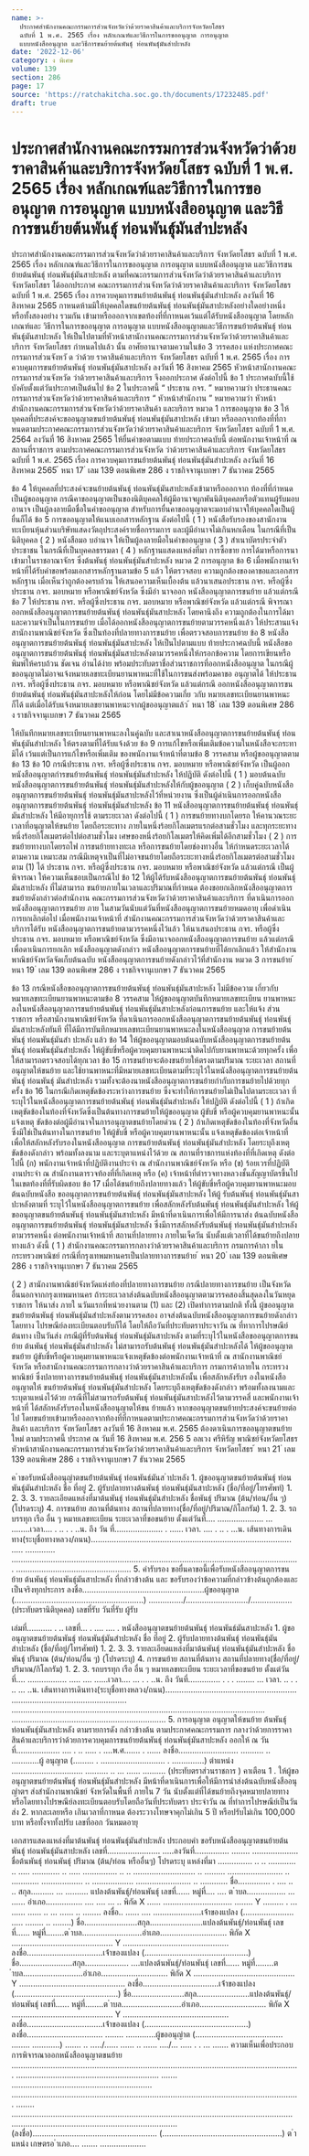 ```yaml
---
name: >-
  ประกาศสำนักงานคณะกรรมการส่วนจังหวัดว่าด้วยราคาสินค้าและบริการจังหวัดยโสธร
  ฉบับที่ 1 พ.ศ. 2565 เรื่อง หลักเกณฑ์และวิธีการในการขออนุญาต การอนุญาต
  แบบหนังสืออนุญาต และวิธีการขนย้ายต้นพันธุ์ ท่อนพันธุ์มันสำปะหลัง
date: '2022-12-06'
category: ง พิเศษ
volume: 139
section: 286
page: 17
source: 'https://ratchakitcha.soc.go.th/documents/17232485.pdf'
draft: true
---
```


# ประกาศสำนักงานคณะกรรมการส่วนจังหวัดว่าด้วยราคาสินค้าและบริการจังหวัดยโสธร ฉบับที่ 1 พ.ศ. 2565 เรื่อง หลักเกณฑ์และวิธีการในการขออนุญาต การอนุญาต แบบหนังสืออนุญาต และวิธีการขนย้ายต้นพันธุ์ ท่อนพันธุ์มันสำปะหลัง

ประกาศสำนักงานคณะกรรมการส่วนจังหวัดว่าด้วยราคาสินค้าและบริการ จังหวัดยโสธร ฉบับที่ 1 พ.ศ. 2565 เรื่อง หลักเกณฑ์และวิธีการในการขออนุญาต การอนุญาต แบบหนังสืออนุญาต และวิธีการขนย้ายต้นพันธุ์ ท่อนพันธุ์มันสาปะหลัง ตามที่คณะกรรมการส่วนจังหวัดว่าด้วยราคาสินค้าและบริการ จังหวัดยโสธร ได้ออกประกาศ คณะกรรมการส่วนจังหวัดว่าด้วยราคาสินค้าและบริการ จังหวัดยโสธร ฉบับที่ 1 พ.ศ. 2565 เรื่อง การควบคุมการขนย้ายต้นพันธุ์ ท่อนพันธุ์มันสำปะหลัง ลงวันที่ 16 สิงหาคม 2565 กาหนดห้ามมิให้บุคคลใดขนย้ายต้นพันธุ์ ท่อนพันธุ์มันสาปะหลังอย่างใดอย่างหนึ่ง หรือทั้งสองอย่าง รวมกัน เข้ามาหรือออกจากเขตท้องที่ที่กาหนดเว้นแต่ได้รับหนังสืออนุญาต โดยหลักเกณฑ์และ วิธีการในการขออนุญาต การอนุญาต แบบหนังสืออนุญาตและวิธีการขนย้ายต้นพันธุ์ ท่อนพันธุ์มันสาปะหลัง ให้เป็นไปตามที่หัวหน้าสานักงานคณะกรรมการส่วนจังหวัดว่าด้วยราคาสินค้าและบริการ จังหวัดยโสธร กำหนดไปแล้ว นั้น อาศัยอานาจตามความในข้อ 3 วรรคสอง แห่งประกาศคณะกรรมการส่วนจังหวั ด ว่าด้วย ราคาสินค้าและบริการ จังหวัดยโสธร ฉบับที่ 1 พ.ศ. 2565 เรื่อง การควบคุมการขนย้ายต้นพันธุ์ ท่อนพันธุ์มันสาปะหลัง ลงวันที่ 16 สิงหาคม 2565 หัวหน้าสานักงานคณะกรรมการส่วนจังหวัด ว่าด้วยราคาสินค้าและบริการ จึงออกประกาศ ดังต่อไปนี้ ข้อ 1 ประกาศฉบับนี้ใช้บังคับตั้งแต่วันประกาศเป็นต้นไป ข้อ 2 ในประกาศนี้ “ ประธาน กจร. ” หมายความว่า ประธานคณะกรรมการส่วนจังหวัดว่าด้วยราคาสินค้าและบริการ “ หัวหน้าสำนักงาน ” หมายความว่า หัวหน้าสำนักงานคณะกรรมการส่วนจังหวัดว่าด้วยราคาสินค้า และบริการ หมวด 1 การขออนุญาต ข้อ 3 ให้บุคคลที่ประสงค์จะขออนุญาตขนย้ายต้นพันธุ์ ท่อนพันธุ์มันสาปะหลัง เข้ามา หรือออกจากท้องที่ที่กาหนดตามประกาศคณะกรรมการส่วนจังหวัดว่าด้วยราคาสินค้าและบริการ จังหวัดยโสธร ฉบับที่ 1 พ.ศ. 2564 ลงวันที่ 16 สิงหาคม 2565 ให้ยื่นคำขอตามแบบ ท้ายประกาศฉบับนี้ ต่อพนักงานเจ้าหน้าที่ ณ สถานที่ราชการ ตามประกาศคณะกรรมการส่วนจังหวัด ว่าด้วยราคาสินค้าและบริการ จังหวัดยโสธร ฉบับที่ 1 พ.ศ. 2565 เรื่อง การควบคุมการขนย้ายต้นพันธุ์ ท่อนพันธุ์มันสำปะหลัง ลงวันที่ 16 สิงหาคม 2565 ้ หนา 17 ่ เลม 139 ตอนพิเศษ 286 ง ราชกิจจานุเบกษา 7 ธันวาคม 2565

ข้อ 4 ให้บุคคลที่ประสงค์จะขนย้ายต้นพันธุ์ ท่อนพันธุ์มันสาปะหลังเข้ามาหรือออกจาก ท้องที่ที่กำหนดเป็นผู้ขออนุญาต กรณีคาขออนุญาตเป็นของนิติบุคคลให้ผู้มีอานาจผูกพันนิติบุคคลหรือตัวแทนผู้รับมอบอานาจ เป็นผู้ลงลายมือชื่อในคำขออนุญาต สำหรับการยื่นคาขออนุญาตจะมอบอำนาจให้บุคคลใดเป็นผู้ยื่นก็ได้ ข้อ 5 การขออนุญาตให้แนบเอกสารหลักฐาน ดังต่อไปนี้ ( 1 ) หนังสือรับรองของสานักงานทะเบียนหุ้นส่วนบริษัทแสดงวัตถุประสงค์รายชื่อกรรมการ และผู้มีอำนาจไม่เกินหกเดือน ในกรณีที่เป็นนิติบุคคล ( 2 ) หนังสือมอ บอำนาจ ให้เป็นผู้ลงลายมือในคำขออนุญาต ( 3 ) สำเนาบัตรประจำตัวประชาชน ในกรณีที่เป็นบุคคลธรรมดา ( 4 ) หลักฐานแสดงแหล่งที่มา การซื้อขาย การได้มาหรือการนาเข้ามาในราชอาณาจักร ซึ่งต้นพันธุ์ ท่อนพันธุ์มันสำปะหลัง หมวด 2 การอนุญาต ข้อ 6 เมื่อพนักงานเจ้าหน้าที่ได้รับคำขอพร้อมเอกสารหลักฐานตามข้อ 5 แล้ว ให้ตรวจสอบ ความถูกต้องของคาขอและเอกสารหลักฐาน เมื่อเห็นว่าถูกต้องครบถ้วน ให้เสนอความเห็นเบื้องต้น แล้วนาเสนอประธาน กจร. หรือผู้ซึ่งประธาน กจร. มอบหมาย หรือพาณิชย์จังหวัด ซึ่งมีอำ นาจออก หนังสืออนุญาตการขนย้าย แล้วแต่กรณี ข้อ 7 ให้ประธาน กจร. หรือผู้ซึ่งประธาน กจร. มอบหมาย หรือพาณิชย์จังหวัด แล้วแต่กรณี พิจารณาออกหนังสืออนุญาตการขนย้ายต้นพันธุ์ ท่อนพันธุ์มันสาปะหลัง โดยคานึงถึง ความถูกต้องในการได้มาและความจำเป็นในการขนย้าย เมื่อได้ออกหนังสืออนุญาตการขนย้ายตามวรรคหนึ่งแล้ว ให้ประสานแจ้งสานักงานพาณิชย์จังหวัด ซึ่งเป็นท้องที่ปลายทางการขนย้าย เพื่อตรวจสอบการขนย้าย ข้อ 8 หนังสืออนุญาตการขนย้ายต้นพันธุ์ ท่อนพันธุ์มันสาปะหลัง ให้เป็นไปตามแบบ ท้ายประกาศฉบับนี้ หนังสือขออนุญาตการขนย้ายต้นพันธุ์ ท่อนพันธุ์มันสาปะหลังตามวรรคหนึ่งให้กรอกข้อความ โดยการเขียนหรือพิมพ์ให้ครบถ้วน ชัดเจน อ่านได้ง่าย พร้อมประทับตราชื่อส่วนราชการที่ออกหนังสืออนุญาต ในกรณีผู้ขออนุญาตไม่อาจแจ้งหมายเลขทะเบียนยานพาหนะที่ใช้ในการขนส่งพร้อมคาขอ อนุญาตได้ ให้ประธาน กจร. หรือผู้ซึ่งประธาน กจร. มอบหมาย หรือพาณิชย์จังหวัด แล้วแต่กรณี ออกหนังสืออนุญาตการขนย้ายต้นพันธุ์ ท่อนพันธุ์มันสาปะหลังให้ก่อน โดยไม่มีข้อความเกี่ย วกับ หมายเลขทะเบียนยานพาหนะก็ได้ แต่เมื่อได้รับแจ้งหมายเลขยานพาหนะจากผู้ขออนุญาตแล้ว ้ หนา 18 ่ เลม 139 ตอนพิเศษ 286 ง ราชกิจจานุเบกษา 7 ธันวาคม 2565

ให้บันทึกหมายเลขทะเบียนยานพาหนะลงในคู่ฉบับ และสาเนาหนังสืออนุญาตการขนย้ายต้นพันธุ์ ท่อนพันธุ์มันสำปะหลัง ให้ตรงตามที่ได้รับแจ้งด้วย ข้อ 9 การแก้ไขหรือเพิ่มเติมข้อความในหนังสือจะกระทามิได้ เว้นแต่เป็นการแก้ไขหรือเพิ่มเติม ของพนักงานเจ้าหน้าที่ตามข้อ 8 วรรคสาม หรือผู้ขออนุญาตตามข้อ 13 ข้อ 10 กรณีประธาน กจร. หรือผู้ซึ่งประธาน กจร. มอบหมาย หรือพาณิชย์จังหวัด เป็นผู้ออกหนังสืออนุญาตกำรขนย้ายต้นพันธุ์ ท่อนพันธุ์มันสำปะหลัง ให้ปฏิบัติ ดังต่อไปนี้ ( 1 ) มอบต้นฉบับหนังสืออนุญาตการขนย้ายต้นพันธุ์ ท่อนพันธุ์มันสำปะหลังให้กับผู้ขออนุญาต ( 2 ) เก็บคู่ฉบับหนังสืออนุญาตการขนย้ายต้นพันธุ์ ท่อนพันธุ์มันสาปะหลังไว้ที่หน่วยงาน ซึ่งเป็นผู้ดำเนินการออกหนังสืออนุญาตการขนย้ายต้นพันธุ์ ท่อนพันธุ์มันสำปะหลัง ข้อ 11 หนังสืออนุญาตการขนย้ายต้นพันธุ์ ท่อนพันธุ์มันสำปะหลัง ให้มีอายุการใช้ ตามระยะเวลา ดังต่อไปนี้ ( 1 ) การขนย้ายทางบกโดยรถ ให้คานวณระยะเวลาที่อนุญาตให้ขนย้าย โดยถือระยะทาง ภายในหนึ่งร้อยกิโลเมตรแรกต่อสามชั่วโมง และทุกระยะทางหนึ่งร้อยกิโลเมตรต่อไปต่อสามชั่วโมง เศษของหนึ่งร้อยกิโลเมตรให้คิดเพิ่มได้อีกสามชั่วโมง ( 2 ) การขนย้ายทางบกโดยรถไฟ การขนย้ายทางทะเล หรือการขนย้ายโดยช่องทางอื่น ให้กำหนดระยะเวลาได้ตามความ เหมาะสม กรณีมีเหตุจาเป็นที่ไม่อาจขนย้ายโดยถือระยะทางหนึ่งร้อยกิโลเมตรต่อสามชั่วโมงตาม (1) ได้ ประธาน กจร. หรือผู้ซึ่งประธาน กจร. มอบหมาย หรือพาณิชย์จังหวัด แล้วแต่กรณี เป็นผู้พิจารณา ให้ความเห็นชอบเป็นกรณีไป ข้อ 12 ให้ผู้ได้รับหนังสืออนุญาตการขนย้ายต้นพันธุ์ ท่อนพันธุ์มันสาปะหลัง ที่ไม่สามารถ ขนย้ายภายในเวลาและปริมาณที่กำหนด ต้องขอยกเลิกหนังสืออนุญาตการขนย้ายดังกล่าวต่อสำนักงาน คณะกรรมการส่วนจังหวัดว่าด้วยราคาสินค้าและบริการ ที่ดาเนินการออกหนังสืออนุญาตการขนย้าย ภาย ในสามวันนับแต่วันที่หนังสืออนุญาตการขนย้ายหมดอายุ เพื่อดำเนินการยกเลิกต่อไป เมื่อพนักงานเจ้าหน้าที่ สำนักงานคณะกรรมการส่วนจังหวัดว่าด้วยราคาสินค้าและบริการได้รับ หนังสืออนุญาตการขนย้ายตามวรรคหนึ่งไว้แล้ว ให้นาเสนอประธาน กจร. หรือผู้ซึ่งประธาน กจร. มอบหมาย หรือพาณิชย์จังหวัด ซึ่งมีอานาจออกหนังสืออนุญาตการขนย้าย แล้วแต่กรณี เพื่อดาเนินการยกเลิก หนังสืออนุญาตดังกล่าว หนังสืออนุญาตการขนย้ายที่ได้ยกเลิกแล้ว ให้สำนักงานพาณิชย์จังหวัดจัดเก็บต้นฉบับ หนังสืออนุญาตการขนย้ายดังกล่าวไว้ที่สำนักงาน หมวด 3 การขนย้าย ้ หนา 19 ่ เลม 139 ตอนพิเศษ 286 ง ราชกิจจานุเบกษา 7 ธันวาคม 2565

ข้อ 13 กรณีหนังสือขออนุญาตการขนย้ายต้นพันธุ์ ท่อนพันธุ์มันสาปะหลัง ไม่มีข้อความ เกี่ยวกับหมายเลขทะเบียนยานพาหนะตามข้อ 8 วรรคสาม ให้ผู้ขออนุญาตบันทึกหมายเลขทะเบียน ยานพาหนะลงในหนังสืออนุญาตการขนย้ายต้นพันธุ์ ท่อนพันธุ์มันสาปะหลังก่อนการขนย้าย และให้แจ้ง ส่วนราชการ หรือสานักงานพาณิชย์จังหวัด ที่ดาเนินการออกหนังสืออนุญาตการขนย้ายต้นพันธุ์ ท่อนพันธุ์มันสาปะหลังทันที ที่ได้มีการบันทึกหมายเลขทะเบียนยานพาหนะลงในหนังสืออนุญาต การขนย้ายต้นพันธุ์ ท่อนพันธุ์มันสำ ปะหลัง แล้ว ข้อ 14 ให้ผู้ขออนุญาตมอบต้นฉบับหนังสืออนุญาตการขนย้ายต้นพันธุ์ ท่อนพันธุ์มันสำปะหลัง ให้ผู้ขับขี่หรือผู้ควบคุมยานพาหนะนำติดไปกับยานพาหนะด้วยทุกครั้ง เพื่อให้สามารถตรวจสอบได้ทุกเวลา ข้อ 15 การขนย้ายจะต้องขนย้ายให้ตรงตามปริมาณ ระยะเวลา สถานที่อนุญาตให้ขนย้าย และใช้ยานพาหนะที่มีหมายเลขทะเบียนตามที่ระบุไว้ในหนังสืออนุญาตการขนย้ายต้นพันธุ์ ท่อนพันธุ์ มันสำปะหลัง รวมทั้งจะต้องนาหนังสืออนุญาตการขนย้ายกำกับการขนย้ายไปด้วยทุกครั้ง ข้อ 16 ในกรณีเกิดเหตุขัดข้องระหว่างการขนย้าย ซึ่งจะทำให้การขนย้ายไม่เป็นไปตามระยะเวลา ที่ระบุไว้ในหนังสืออนุญาตการขนย้ายต้นพันธุ์ ท่อนพันธุ์มันสำปะหลัง ให้ปฏิบัติ ดังต่อไปนี้ ( 1 ) ถ้าเกิดเหตุขัดข้องในท้องที่จังหวัดซึ่งเป็นต้นทางการขนย้ายให้ผู้ขออนุญาต ผู้ขับขี่ หรือผู้ควบคุมยานพาหนะนั้นแจ้งเหตุ ขัดข้องต่อผู้มีอำนาจในการอนุญาตขนย้ายโดยด่วน ( 2 ) ถ้าเกิดเหตุขัดข้องในท้องที่จังหวัดอื่นซึ่งมิใช่เป็นต้นทางในการขนย้าย ให้ผู้ขับขี่ หรือผู้ควบคุมยานพาหนะนั้น แจ้งเหตุขัดข้องต่อเจ้าหน้าที่ เพื่อให้สลักหลังรับรองในหนังสืออนุญาต การขนย้ายต้นพันธุ์ ท่อนพันธุ์มันสำปะหลัง โดยระบุถึงเหตุขัดข้องดังกล่าว พร้อมทั้งลงนาม และระบุตาแหน่งไว้ด้วย ณ สถานที่ราชการแห่งท้องที่ที่เกิดเหตุ ดังต่อไปนี้ (ก) พนักงานเจ้าหน้าที่ปฏิบัติงานประจำ ณ สำนักงานพาณิชย์จังหวัด หรือ (ข) ร้อยเวรที่ปฏิบัติงานประจำ ณ สำนักงานตารวจท้องที่ที่เกิดเหตุ หรือ (ค) เจ้าหน้าที่ตำรวจทางหลวงชั้นสัญญาบัตรขึ้นไปในเขตท้องที่ที่รับผิดชอบ ข้อ 17 เมื่อได้ขนย้ายถึงปลายทางแล้ว ให้ผู้ขับขี่หรือผู้ควบคุมยานพาหนะมอบต้นฉบับหนังสือ ขออนุญาตการขนย้ายต้นพันธุ์ ท่อนพันธุ์มันสาปะหลัง ให้ผู้ รับต้นพันธุ์ ท่อนพันธุ์มันสาปะหลังตามที่ ระบุไว้ในหนังสืออนุญาตการขนย้าย เพื่อสลักหลังรับต้นพันธุ์ ท่อนพันธุ์มันสำปะหลัง ให้ผู้ขออนุญาตขนย้ายต้นพันธุ์ ท่อนพันธุ์มันสาปะหลัง มีหน้าที่ดาเนินการเพื่อให้มีการนาส่ง ต้นฉบับหนังสืออนุญาตการขนย้ายต้นพันธุ์ ท่อนพันธุ์มันสาปะหลัง ซึ่งมีการสลักหลังรับต้นพันธุ์ ท่อนพันธุ์มันสำปะหลังตามวรรคหนึ่ง ต่อพนักงานเจ้าหน้าที่ สถานที่ปลายทาง ภายในเจ็ดวัน นับตั้งแต่เวลาที่ได้ขนย้ายถึงปลายทางแล้ว ดังนี้ ( 1 ) สำนักงานคณะกรรมการกลางว่าด้วยราคาสินค้าและบริการ กรมการค้าภา ยใน กระทรวงพาณิชย์ กรณีที่กรุงเทพมหานครเป็นปลายทางการขนย้าย ้ หนา 20 ่ เลม 139 ตอนพิเศษ 286 ง ราชกิจจานุเบกษา 7 ธันวาคม 2565

( 2 ) สานักงานพาณิชย์จังหวัดแห่งท้องที่ปลายทางการขนย้าย กรณีปลายทางการขนย้าย เป็นจังหวัดอื่นนอกจากกรุงเทพมหานคร ถ้าระยะเวลาส่งต้นฉบับหนังสืออนุญาตตามวรรคสองสิ้นสุดลงในวันหยุดราชการ ให้นาส่ง ภายใ นวันแรกที่หน่วยงานตาม (1) และ (2) เปิดทำการตามปกติ ทั้งนี้ ผู้ขออนุญาตขนย้ายต้นพันธุ์ ท่อนพันธุ์มันสำปะหลังตามวรรคสอง อาจส่งต้นฉบับหนังสืออนุญาตการขนย้ายดังกล่าวโดยทาง ไปรษณีย์ลงทะเบียนตอบรับก็ได้ โดยให้ถือวันที่ประทับตราประจาวัน ณ ที่ทาการไปรษณีย์ต้นทาง เป็นวันส่ง กรณีผู้ที่รับต้นพันธุ์ ท่อนพันธุ์มันสาปะหลัง ตามที่ระบุไว้ในหนังสือขออนุญาตการขนย้าย ต้นพันธุ์ ท่อนพันธุ์มันสำปะหลัง ไม่สามารถรับต้นพันธุ์ ท่อนพันธุ์มันสำปะหลังได้ ให้ผู้ขออนุญาตขนย้าย ผู้ขับขี่หรือผู้ควบคุมยานพาหนะแจ้งเหตุขัดข้องต่อพนักงานเจ้าหน้าที่ ณ สานักงานพาณิชย์จังหวัด หรือสานักงานคณะกรรมการกลางว่าด้วยราคาสินค้าและบริการ กรมการค้าภายใน กระทรวงพาณิชย์ ซึ่งปลายทางการขนย้ายต้นพันธุ์ ท่อนพันธุ์มันสาปะหลังนั้น เพื่อสลักหลังรับร องในหนังสืออนุญาตให้ ขนย้ายต้นพันธุ์ ท่อนพันธุ์มันสำปะหลัง โดยระบุถึงเหตุขัดข้องดังกล่าว พร้อมทั้งลงนามและ ระบุตาแหน่งไว้ด้วย กรณีที่ไม่สามารถรับต้นพันธุ์ ท่อนพันธุ์มันสาปะหลังไว้ตามวรรคสี่ และพนักงานเจ้าหน้าที่ ได้สลักหลังรับรองในหนังสืออนุญาตให้ขน ย้ายแล้ว หากขออนุญาตขนย้ายประสงค์จะขนย้ายต่อไป โดยขนย้ายเข้ามาหรือออกจากท้องที่ที่กาหนดตามประกาศคณะกรรมการส่วนจังหวัดว่าด้วยราคาสินค้า และบริการ จังหวัดยโสธร ลงวันที่ 16 สิงหาคม พ.ศ. 2565 ต้องดาเนินการขออนุญาตขนย้ายใหม่ ตามประกาศนี้ ประกาศ ณ วันที่ 16 สิงหาคม พ.ศ. 256 5 อลเวง ศรีหิรัญ พาณิชย์จังหวัดยโสธร หัวหน้าสานักงานคณะกรรมการส่วนจังหวัดว่าด้วยราคาสินค้าและบริการ จังหวัดยโสธร ้ หนา 21 ่ เลม 139 ตอนพิเศษ 286 ง ราชกิจจานุเบกษา 7 ธันวาคม 2565

ค ําขอรับหนังสืออนุญําตขนย้ํายต้นพันธุ์ ท่อนพันธ์มันส ําปะหลัง 1. ผู้ขออนุญาตขนย้ายต้นพันธุ์ ท่อนพันธุ์มันสำปะหลัง ชื่อ ที่อยู่ 2. ผู้รับปลายทางต้นพันธุ์ ท่อนพันธุ์มันสาปะหลัง (ชื่อ/ที่อยู่/โทรศัพท์) 1. 2. 3. 3. รายละเอียดแหล่งที่มาต้นพันธุ์ ท่อนพันธุ์มันสำปะหลัง ชื่อพันธุ์ ปริมาณ (ต้น/ท่อน/อื่น ๆ) (โปรดระบุ) 4. การขนย้าย สถานที่ต้นทาง สถานที่ปลายทาง(ชื่อ/ที่อยู่/ปริมาณ/กิโลกรัม) 1. 2. 3. รถบรรทุก เรือ อื่น ๆ หมายเลขทะเบียน ระยะเวลาที่ขอขนย้าย ตั้งแต่วันที่.... .................... ... ........เวลา.... . .. . . ..น. ถึง วัน ที่..................... . ...... เวลา. .... . .. . ...น. เส้นทางการเดินทาง(ระบุชื่อทางหลวง/ถนน)....................................................................................... ..... ............. ............................................................................................................................. .................................................. 5. คำรับรอง ขอยื่นคาขอนี้เพื่อรับหนังสืออนุญาตการขนย้าย ต้นพันธุ์ ท่อนพันธุ์มันสาปะหลัง ที่กล่าวข้างต้น และ ขอรับรองว่าข้อความที่กล่าวข้างต้นถูกต้องและเป็นจริงทุกประการ ลงชื่อ.....................................................ผู้ขออนุญาต (........................................................) .............../.........................../.................. (ประทับตรานิติบุคคล) เลขที่รับ วันที่รับ ผู้รับ

เล่มที่........... . .. เลขที่... . .... .... . หนังสืออนุญาตขนย้ายต้นพันธุ์ ท่อนพันธ์มันสาปะหลัง 1. ผู้ขออนุญาตขนย้ายต้นพันธุ์ ท่อนพันธุ์มันสำปะหลัง ชื่อ ที่อยู่ 2. ผู้รับปลายทางต้นพันธุ์ ท่อนพันธุ์มันสำปะหลัง (ชื่อ/ที่อยู่/โทรศัพท์) 1. 2. 3. 3. รายละเอียดแหล่งที่มาต้นพันธุ์ ท่อนพันธุ์มันสำปะหลัง ชื่อพันธุ์ ปริมาณ (ต้น/ท่อน/อื่น ๆ) (โปรดระบุ) 4. การขนย้าย สถานที่ต้นทาง สถานที่ปลายทาง(ชื่อ/ที่อยู่/ปริมาณ/กิโลกรัม) 1. 2. 3. รถบรรทุก เรือ อื่น ๆ หมายเลขทะเบียน ระยะเวลาที่ขอขนย้าย ตั้งแต่วันที่.... ................. ..... .... ......เวลา.... ... . . ..น. ถึง วันที่.............. . . . ........ ... เวลา. .. . . .. ... ..น. เส้นทางการเดินทาง(ระบุชื่อทางหลวง/ถนน)......................................................... .................................................. .............................................................................................................. ................................................................... 5. การอนุญาต อนุญาตให้ขนย้าย ต้นพันธุ์ ท่อนพันธุ์มันสาปะหลัง ตามรายการดัง กล่าวข้างต้น ตามประกาศคณะกรรมการ กลางว่าด้วยการราคาสินค้าและบริการว่าด้วยการควบคุมการขนย้ายต้นพันธุ์ ท่อนพันธุ์มันสาปะหลัง ออกให้ ณ วันที่................... .... . .. ..... . ....พ.ศ....... . ...... ลงชื่อ.......................... .......... .. ............ผู้ อนุญาต (......... . ............................ . ..............) ตำแหน่ง ............................... .......... .. ... ...... .......... (ประทับตราส่วนราชการ ) คาเตือน 1 . ให้ผู้ขออนุญาตขนย้ายต้นพันธุ์ ท่อนพันธุ์มันสำปะหลัง มีหน้าที่ดาเนินการเพื่อให้มีการนำส่งต้นฉบับหนังสืออนุญำตฯ ส่งสำนักงานพาณิชย์ จังหวัดในพื้นที่ ภายใน 7 วัน นับตั้งแต่ที่ได้ขนย้ายถึงจุดหมายปลายทาง หรือโดยทางไปรษณีย์ลงทะเบียนตอบรับโดยถือวันที่ประทับตรา ประจำวัน ณ ที่ทำการไปรษณีย์เป็นวันส่ง 2. หากละเลยหรือ เกินเวลาที่กาหนด ต้องระวางโทษจาคุกไม่เกิน 5 ปี หรือปรับไม่เกิน 100,000 บาท หรือทั้งจาทั้งปรับ เลขที่ออก วันหมดอายุ

เอกสารแสดงแหล่งที่มาต้นพันธุ์ ท่อนพันธุ์มันสำปะหลัง ประกอบคำ ขอรับหนังสืออนุญาตขนย้ายต้นพันธุ์ ท่อนพันธุ์มันสาปะหลัง เลขที่....................... .....ลงวันที่............... ........ .................... ชื่อต้นพันธุ์ ท่อนพันธุ์ ปริมาณ (ต้น/ท่อน หรืออื่นๆ) โปรดระบุ แหล่งที่มา ............... .. .. ............ .. ..... ............ .. ..... ............... .. .. ........................... .. ......... ........................ .. ............ .................. .. .................. ........................ .. ............ ชื่อ.............. . .... .. .. สกุล.......... ... .......... แปลงต้นพันธุ์/ท่อนพันธุ์ เลขที่...... หมู่ที่.... .... ต ําบล................. ... ...... อําเภอ................ .... .... ... .. พิกัด X ...... .............................. ........ Y ......... . ... ...... ...... .. ... ...... .. ........ ลงชื่อ.. ...... .... .....................เจ้ําของแปลง (...................... ..... ........ .. ........) ชื่อ.......................สกุล.......................แปลงต้นพันธุ์/ท่อนพันธุ์ เลขที่...... หมู่ที่........ต ําบล..........................อําเภอ............................. พิกัด X ............................................ Y .............................................. ลงชื่อ.................................เจ้ําของแปลง (.............................................) ชื่อ.......................สกุล................... ....แปลงต้นพันธุ์/ท่อนพันธุ์ เลขที่...... หมู่ที่........ต ําบล..........................อําเภอ............................. พิกัด X ............................................ Y .............................................. ลงชื่อ.................................เจ้ําของแปลง (.............................................) ชื่อ.......................สกุล.......................แปลงต้นพันธุ์/ท่อนพันธุ์ เลขที่...... หมู่ที่........ต ําบล..........................อําเภอ............................. พิกัด X ............................................ Y .............................................. ลงชื่อ.................................เจ้ําของแปลง (.............................................) ลงชื่อ................................. ........ .............ผู้ขออนุญําต (...................................... ........ ............) ....... .. ...../...... ...... .. ...... ..../... ..... . . ... ....... ความเห็นเพื่อประกอบการพิจารณาออกหนังสืออนุญาตขนย้าย ............................................................................................................................. .............................................................. ....... ............................................................. ............................................................................................................................. ........ .......................................................................................................................... ........................................................................ (ลงชื่อ)...................................................... (....................................................) ต ําแหน่ง เกษตรอ ําเภอ.... ....... ....................
